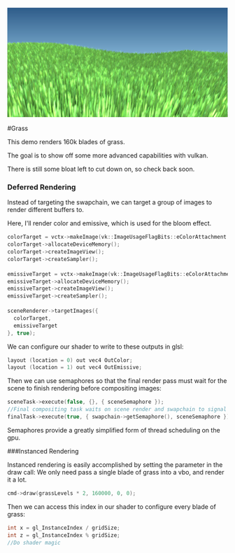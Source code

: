 ![alt text](grass.png "Grass")

#Grass

This demo renders 160k blades of grass. 

The goal is to show off some more advanced capabilities with vulkan.

There is still some bloat left to cut down on, so check back soon.

### Deferred Rendering

Instead of targeting the swapchain, we can target a group of images to render different buffers to.

Here, I'll render color and emissive, which is used for the bloom effect.

```c++
colorTarget = vctx->makeImage(vk::ImageUsageFlagBits::eColorAttachment | vk::ImageUsageFlagBits::eSampled, size, vk::Format::eR8G8B8A8Unorm);
colorTarget->allocateDeviceMemory();
colorTarget->createImageView();
colorTarget->createSampler();

emissiveTarget = vctx->makeImage(vk::ImageUsageFlagBits::eColorAttachment | vk::ImageUsageFlagBits::eSampled, size, vk::Format::eR8G8B8A8Unorm);
emissiveTarget->allocateDeviceMemory();
emissiveTarget->createImageView();
emissiveTarget->createSampler();

sceneRenderer->targetImages({
  colorTarget,
  emissiveTarget
}, true);
```

We can configure our shader to write to these outputs in glsl:

```c++
layout (location = 0) out vec4 OutColor;
layout (location = 1) out vec4 OutEmissive;
```

Then we can use semaphores so that the final render pass must wait for the scene to finish rendering before compositing images:

```c++
sceneTask->execute(false, {}, { sceneSemaphore });
//Final compositing task waits on scene render and swapchain to signal that buffers are ready for IO
finalTask->execute(true, { swapchain->getSemaphore(), sceneSemaphore });

```
Semaphores provide a greatly simplified form of thread scheduling on the gpu.

###Instanced Rendering

Instanced rendering is easily accomplished by setting the parameter in the draw call:
We only need pass a single blade of grass into a vbo, and render it a lot.

```c++
cmd->draw(grassLevels * 2, 160000, 0, 0);
```

Then we can access this index in our shader to configure every blade of grass:

```c++
int x = gl_InstanceIndex / gridSize;
int z = gl_InstanceIndex % gridSize;
//Do shader magic
```